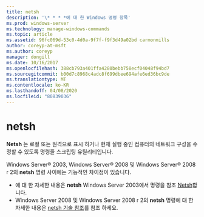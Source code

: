 ```yaml
---
title: netsh
description: '\* * * *에 대 한 Windows 명령 항목'
ms.prod: windows-server
ms.technology: manage-windows-commands
ms.topic: article
ms.assetid: 96fc069d-53c0-4d0a-9f7f-f9f3d49a02bd carmonmills
author: coreyp-at-msft
ms.author: coreyp
manager: dongill
ms.date: 10/16/2017
ms.openlocfilehash: 388cb793a401ffa4280bebb758ecf04048f94bd7
ms.sourcegitcommit: b00d7c8968c4adc8f699dbee694afe6ed36bc9de
ms.translationtype: MT
ms.contentlocale: ko-KR
ms.lasthandoff: 04/08/2020
ms.locfileid: "80839036"
---
```

# <a name="netsh"></a>netsh



**Netsh** 는 로컬 또는 원격으로 표시 하거나 현재 실행 중인 컴퓨터의 네트워크 구성을 수정할 수 있도록 명령줄 스크립팅 유틸리티입니다.

Windows Server® 2003, Windows Server® 2008 및 Windows Server® 2008 r 2의 **netsh** 명령 사이에는 기능적인 차이점이 있습니다.
-   에 대 한 자세한 내용은 **netsh** Windows Server 2003에서 명령을 참조 [Netsh](https://technet.microsoft.com/library/cc779693(v=ws.10).aspx)합니다.
-   Windows Server 2008 및 Windows Server 2008 r 2의 **netsh** 명령에 대 한 자세한 내용은 [netsh 기술 참조](https://technet.microsoft.com/library/cc754753(v=ws.10).aspx)를 참조 하세요.